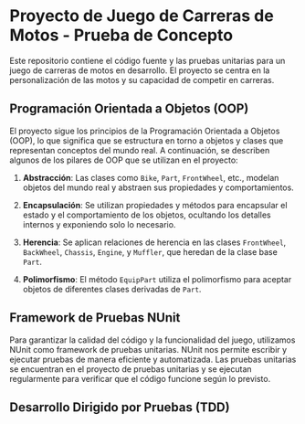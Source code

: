 # Proyecto de Juego de Carreras de Motos - Prueba de Concepto

Este repositorio contiene el código fuente y las pruebas unitarias para un juego de carreras de motos en desarrollo. El proyecto se centra en la personalización de las motos y su capacidad de competir en carreras.

## Programación Orientada a Objetos (OOP)

El proyecto sigue los principios de la Programación Orientada a Objetos (OOP), lo que significa que se estructura en torno a objetos y clases que representan conceptos del mundo real. A continuación, se describen algunos de los pilares de OOP que se utilizan en el proyecto:

1. **Abstracción**: Las clases como `Bike`, `Part`, `FrontWheel`, etc., modelan objetos del mundo real y abstraen sus propiedades y comportamientos.

2. **Encapsulación**: Se utilizan propiedades y métodos para encapsular el estado y el comportamiento de los objetos, ocultando los detalles internos y exponiendo solo lo necesario.

3. **Herencia**: Se aplican relaciones de herencia en las clases `FrontWheel`, `BackWheel`, `Chassis`, `Engine`, y `Muffler`, que heredan de la clase base `Part`.

4. **Polimorfismo**: El método `EquipPart` utiliza el polimorfismo para aceptar objetos de diferentes clases derivadas de `Part`.

## Framework de Pruebas NUnit

Para garantizar la calidad del código y la funcionalidad del juego, utilizamos NUnit como framework de pruebas unitarias. NUnit nos permite escribir y ejecutar pruebas de manera eficiente y automatizada. Las pruebas unitarias se encuentran en el proyecto de pruebas unitarias y se ejecutan regularmente para verificar que el código funcione según lo previsto.

## Desarrollo Dirigido por Pruebas (TDD)
